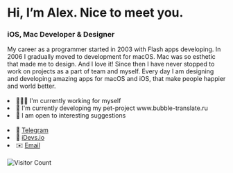 <h1>Hi, I’m Alex. Nice to meet you.</h1>
<h3>iOS, Mac Developer & Designer</h3>
My career as a programmer started in 2003 with Flash apps developing. In 2006 I gradually moved to development for macOS. Mac was so esthetic that made me to design. And I love it! Since then I have never stopped to work on projects as a part of team and myself. Every day I am designing and developing amazing apps for macOS and iOS, that make people happier and world better.
</br>
</br>

<li> 👨🏼‍💻 I'm currently working for myself  </li> 
<li> 🦄 I'm currently developing my pet-project www.bubble-translate.ru </li> 
<li> 🍿 I am open to interesting suggestions </li>
</br>
<!-- ![GitHub stats](https://github-readme-stats.vercel.app/api?username=bartleby&show_icons=true&theme=cobalt) -->
<!-- ![Top Langs](https://github-readme-stats.vercel.app/api/top-langs/?username=bartleby&layout=compact&theme=cobalt) -->

<li> 💬 <a href="https://t.me/bart1eby">Telegram</a></li> 
<li> 🚀 <a href=https://idevs.io>iDevs.io</a></li>
<li> ✉️ <a href=mailto:hello@idevs.io>Email</a></li>
<br>
<img alt="Visitor Count" src="https://visitor-badge.glitch.me/badge?page_id=bartleby.bartleby">
